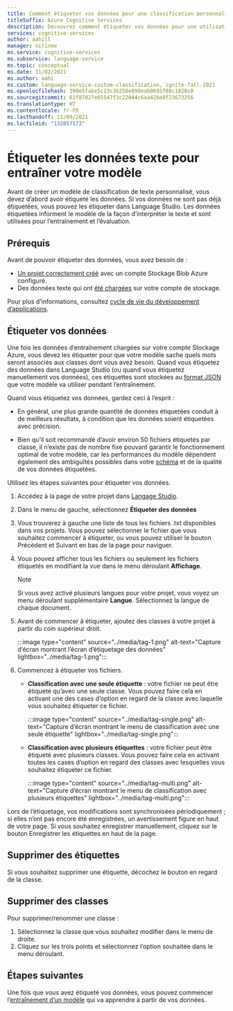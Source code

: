 ```yaml
---
title: Comment étiqueter vos données pour une classification personnalisée - Azure Cognitive Services
titleSuffix: Azure Cognitive Services
description: Découvrez comment étiqueter vos données pour une utilisation avec l’API de classification de texte personnalisée.
services: cognitive-services
author: aahill
manager: nitinme
ms.service: cognitive-services
ms.subservice: language-service
ms.topic: conceptual
ms.date: 11/02/2021
ms.author: aahi
ms.custom: language-service-custom-classification, ignite-fall-2021
ms.openlocfilehash: 390e5fabe5c23c3b258e898eab0691f88c1828c0
ms.sourcegitcommit: 61f87d27e05547f3c22044c6aa42be8f23673256
ms.translationtype: HT
ms.contentlocale: fr-FR
ms.lasthandoff: 11/09/2021
ms.locfileid: "132057173"
---
```

# <a name="tag-text-data-for-training-your-model"></a>Étiqueter les données texte pour entraîner votre modèle 

Avant de créer un modèle de classification de texte personnalisé, vous devez d’abord avoir étiqueté les données. Si vos données ne sont pas déjà étiquetées, vous pouvez les étiqueter dans Language Studio. Les données étiquetées informent le modèle de la façon d’interpréter le texte et sont utilisées pour l’entraînement et l’évaluation.

## <a name="prerequisites"></a>Prérequis

Avant de pouvoir étiqueter des données, vous avez besoin de :
* [Un projet correctement créé](create-project.md) avec un compte Stockage Blob Azure configuré. 
* Des données texte qui ont [été chargées](create-project.md#prepare-training-data) sur votre compte de stockage.

Pour plus d’informations, consultez [cycle de vie du développement d’applications](../overview.md#project-development-lifecycle).

<!--Tagging your data will let you [train your model](train-model.md), [evaluate it](train-model.md), and use it to [classify text](call-api.md).-->

## <a name="tag-your-data"></a>Étiqueter vos données

Une fois les données d’entraînement chargées sur votre compte Stockage Azure, vous devez les étiqueter pour que votre modèle sache quels mots seront associés aux classes dont vous avez besoin. Quand vous étiquetez des données dans Language Studio (ou quand vous étiquetez manuellement vos données), ces étiquettes sont stockées au [format JSON](../concepts/data-formats.md) que votre modèle va utiliser pendant l’entraînement. 

Quand vous étiquetez vos données, gardez ceci à l’esprit :

* En général, une plus grande quantité de données étiquetées conduit à de meilleurs résultats, à condition que les données soient étiquetées avec précision.

* Bien qu’il soit recommandé d’avoir environ 50 fichiers étiquetés par classe, il n’existe pas de nombre fixe pouvant garantir le fonctionnement optimal de votre modèle, car les performances du modèle dépendent également des ambiguïtés possibles dans votre [schéma](design-schema.md) et de la qualité de vos données étiquetées.

Utilisez les étapes suivantes pour étiqueter vos données.

1. Accédez à la page de votre projet dans [Langage Studio](https://aka.ms/custom-classification).

1. Dans le menu de gauche, sélectionnez **Étiqueter des données**

3. Vous trouverez à gauche une liste de tous les fichiers .txt disponibles dans vos projets. Vous pouvez sélectionner le fichier que vous souhaitez commencer à étiqueter, ou vous pouvez utiliser le bouton Précédent et Suivant en bas de la page pour naviguer.  
    
4.  Vous pouvez afficher tous les fichiers ou seulement les fichiers étiquetés en modifiant la vue dans le menu déroulant **Affichage**. 

    > [!NOTE]
    > Si vous avez activé plusieurs langues pour votre projet, vous voyez un menu déroulant supplémentaire **Langue**. Sélectionnez la langue de chaque document.

5. Avant de commencer à étiqueter, ajoutez des classes à votre projet à partir du coin supérieur droit.


    :::image type="content" source="../media/tag-1.png" alt-text="Capture d’écran montrant l’écran d’étiquetage des données" lightbox="../media/tag-1.png":::

6. Commencez à étiqueter vos fichiers.

    * **Classification avec une seule étiquette** : votre fichier ne peut être étiqueté qu’avec une seule classe. Vous pouvez faire cela en activant une des cases d’option en regard de la classe avec laquelle vous souhaitez étiqueter ce fichier.

      :::image type="content" source="../media/tag-single.png" alt-text="Capture d’écran montrant le menu de classification avec une seule étiquette" lightbox="../media/tag-single.png":::

    * **Classification avec plusieurs étiquettes** : votre fichier peut être étiqueté avec plusieurs classes. Vous pouvez faire cela en activant toutes les cases d’option en regard des classes avec lesquelles vous souhaitez étiqueter ce fichier.

      :::image type="content" source="../media/tag-multi.png" alt-text="Capture d’écran montrant le menu de classification avec plusieurs étiquettes" lightbox="../media/tag-multi.png":::

Lors de l’étiquetage, vos modifications sont synchronisées périodiquement ; si elles n’ont pas encore été enregistrées, un avertissement figure en haut de votre page. Si vous souhaitez enregistrer manuellement, cliquez sur le bouton Enregistrer les étiquettes en haut de la page.

## <a name="remove-tags"></a>Supprimer des étiquettes

Si vous souhaitez supprimer une étiquette, décochez le bouton en regard de la classe.

## <a name="delete-or-classes"></a>Supprimer des classes

Pour supprimer/renommer une classe :

1. Sélectionnez la classe que vous souhaitez modifier dans le menu de droite.
2. Cliquez sur les trois points et sélectionnez l’option souhaitée dans le menu déroulant.

## <a name="next-steps"></a>Étapes suivantes

Une fois que vous avez étiqueté vos données, vous pouvez commencer l’[entraînement d’un modèle](train-model.md) qui va apprendre à partir de vos données.
